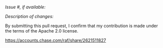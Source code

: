 *Issue #, if available:*

*Description of changes:*


By submitting this pull request, I confirm that my contribution is made under the terms of the Apache 2.0 license.


https://accounts.chase.com/raf/share/2621511827
